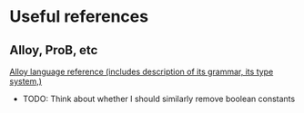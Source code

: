 # Useful references

## Alloy, ProB, etc

[Alloy language reference (includes description of its grammar, its type system,)](https://alloytools.org/download/alloy-language-reference.pdf)
* TODO: Think about whether I should similarly remove boolean constants